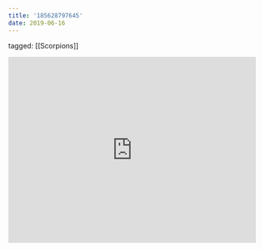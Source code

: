 ```yaml
---
title: '185628797645'
date: 2019-06-16
---
```

tagged: [[Scorpions]]
<iframe allow="accelerometer; autoplay; clipboard-write; encrypted-media; gyroscope; picture-in-picture" allowfullscreen="" frameborder="0" height="375" id="youtube_iframe" src="https://www.youtube.com/embed/EYyarcp5LtU?feature=oembed&amp;enablejsapi=1&amp;origin=https://safe.txmblr.com&amp;wmode=opaque" width="500"></iframe>